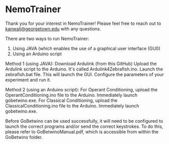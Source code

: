 # NemoTrainer

Thank you for your interest in NemoTrainer!
Please feel free to reach out to kanwalj@georgetown.edu with any questions.

There are two ways to run NemoTrainer:
1. Using JAVA (which enables the use of a graphical user interface (GUI))
2. Using an Arduino script

Method 1 (using JAVA):
Download Ardulink (from this GitHub)
Upload the Ardulink script to the Arduino. It's called Ardulink4Zebrafish.ino.
Launch the zebrafish.bat file. This will launch the GUI.
Configure the parameters of your experiment and run it.

Method 2 (using an Arduino script):
For Operant Conditioning, upload the OperantConditioning.ino file to the Arduino. Immediately launch gobetwino.exe.
For Classical Conditioning, upload the ClassicalConditioning.ino file to the Arduino. Immediately launch gobetwino.exe.

Before GoBetwino can be used successfully, it will need to be configured to launch the correct programs and/or send the correct keystrokes.
To do this, please refer to GoBetwinoManual.pdf, which is accessible from within the GoBetwino folder.
